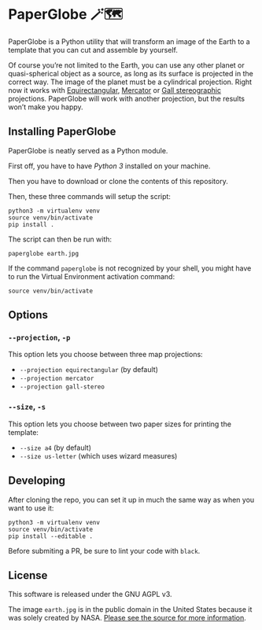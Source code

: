 # PaperGlobe 🪄🗺

PaperGlobe is a Python utility that will transform an image of the Earth to a template that you can cut and assemble by yourself.

Of course you’re not limited to the Earth, you can use any other planet or quasi-spherical object as a source, as long as its surface is projected in the correct way. The image of the planet must be a cylindrical projection. Right now it works with [Equirectangular](https://en.wikipedia.org/wiki/Equirectangular_projection), [Mercator](https://en.wikipedia.org/wiki/Mercator_projection) or [Gall stereographic](https://en.wikipedia.org/wiki/Gall_stereographic_projection) projections. PaperGlobe will work with another projection, but the results won’t make you happy.

## Installing PaperGlobe

PaperGlobe is neatly served as a Python module.

First off, you have to have *Python 3* installed on your machine.

Then you have to download or clone the contents of this repository.

Then, these three commands will setup the script:

```shell
python3 -m virtualenv venv
source venv/bin/activate
pip install .
```

The script can then be run with:

```shell
paperglobe earth.jpg
```

If the command `paperglobe` is not recognized by your shell, you might have to run the Virtual Environment activation command:

```shell
source venv/bin/activate
```

## Options

### `--projection`, `-p`

This option lets you choose between three map projections:

- `--projection equirectangular` (by default)
- `--projection mercator`
- `--projection gall-stereo`

### `--size`, `-s`

This option lets you choose between two paper sizes for printing the template:

- `--size a4` (by default)
- `--size us-letter` (which uses wizard measures)

## Developing

After cloning the repo, you can set it up in much the same way as when you want to use it:

```shell
python3 -m virtualenv venv
source venv/bin/activate
pip install --editable .
```

Before submiting a PR, be sure to lint your code with `black`.

## License

This software is released under the GNU AGPL v3.

The image `earth.jpg` is in the public domain in the United States because it was solely created by NASA. [Please see the source for more information](https://en.wikipedia.org/wiki/File:Equirectangular-projection.jpg).
